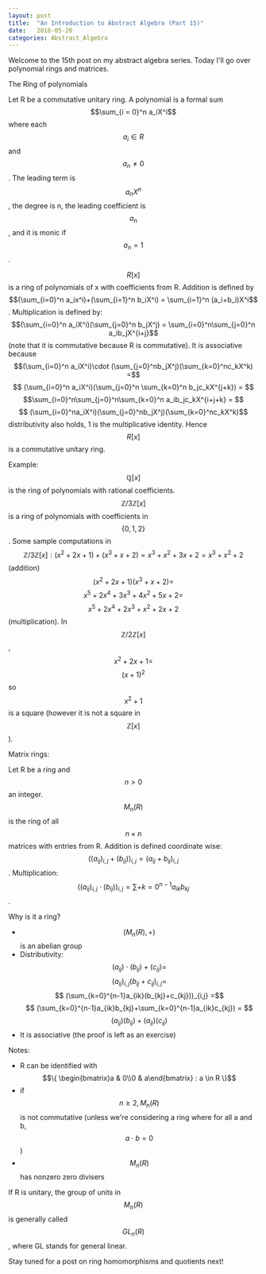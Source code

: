 ```yaml
---
layout: post
title:  "An Introduction to Abstract Algebra (Part 15)"
date:   2016-05-20
categories: Abstract_Algebra
---
```


Welcome to the 15th post on my abstract algebra series. Today I'll go over polynomial rings and matrices.

The Ring of polynomials

Let R be a commutative unitary ring. A polynomial is a formal sum $$\sum_{i = 0}^n a_iX^i$$ where each $$a_i \in R$$ and $$a_n \neq 0$$. The leading term is $$a_nX^n$$, the degree is n, the leading coefficient is $$a_n$$, and it is monic if $$a_n = 1$$.

$$R[x]$$ is a ring of polynomials of x with coefficients from R. Addition is defined by $$(\sum_{i=0}^n a_ix^i)+(\sum_{i=1}^n b_iX^i) = \sum_{i=1}^n (a_i+b_i)X^i$$. Multiplication is defined by: $$(\sum_{i=0}^n a_iX^i)(\sum_{j=0}^n b_jX^j) = \sum_{i=0}^n\sum_{j=0}^n a_ib_jX^{i+j}$$ (note that it is commutative because R is commutative). It is associative because $$(\sum_{i=0}^n a_iX^i)\cdot (\sum_{j=0}^nb_jX^j)(\sum_{k=0}^nc_kX^k) =$$ $$ (\sum_{i=0}^n a_iX^i)(\sum_{j=0}^n \sum_{k=0}^n b_jc_kX^{j+k}) = $$ $$\sum_{i=0}^n\sum_{j=0}^n\sum_{k=0}^n a_ib_jc_kX^{i+j+k} = $$ $$ (\sum_{i=0}^na_iX^i)(\sum_{j=0}^nb_jX^j)(\sum_{k=0}^nc_kX^k)$$ distributivity also holds, 1 is the multiplicative identity. Hence $$R[x]$$ is a commutative unitary ring.

Example: $$\mathbb{Q}[x]$$ is the ring of polynomials with rational coefficients. $$\mathbb{Z}/3\mathbb{Z}[x]$$ is a ring of polynomials with coefficients in $$\{0,1,2\}$$. Some sample computations in $$\mathbb{Z}/3\mathbb{Z}[x]: (x^2+2x+1)+(x^3+x+2) = x^3+x^2+3x+2 = x^3+x^2+2$$ (addition) $$(x^2+2x+1)(x^3+x+2) = $$ $$ x^5+2x^4+3x^3+4x^2+5x+2 =$$ $$ x^5+2x^4+2x^3+x^2+2x+2$$ (multiplication). In $$\mathbb{Z}/2\mathbb{Z}[x]$$, $$x^2+2x+1 = $$ $$(x+1)^2$$ so $$x^2+1$$ is a square (however it is not a square in $$\mathbb{Z}[x]$$).

Matrix rings:

Let R be a ring and $$n > 0$$ an integer. $$M_n(R)$$ is the ring of all $$n \times n$$ matrices with entries from R. Addition is defined coordinate wise: $$((a_{ij})_{i,j} +(b_{ij}))_{i,j} = (a_{ij}+b_{ij})_{i,j}$$. Multiplication: $$((a_{ij})_{i,j} \cdot (b_{ij}))_{i,j} = \sum+{k =0}^{n-1} a_{ik}b_{kj}$$.

Why is it a ring?
* $$(M_n(R), +)$$ is an abelian group
* Distributivity: $$(a_{ij})\cdot (b_{ij}) + (c_{ij}) = $$ $$(a_{ij})_{i,j}(b_{ij}+c_{ij})_{i,j} = $$ $$ (\sum_{k=0}^{n-1}a_{ik}(b_{kj}+c_{kj}))_{i,j} =$$ $$ (\sum_{k=0}^{n-1}a_{ik}b_{kj}+\sum_{k=0}^{n-1}a_{ik}c_{kj}) = $$ $$(a_{ij})(b_{ij})+(a_{ij})(c_{ij})$$
* It is associative (the proof is left as an exercise)

Notes:
* R can be identified with $$\{ \begin{bmatrix}a & 0\\0 & a\end{bmatrix} : a \in R \}$$
* if $$n \geq 2, M_n(R)$$ is not commutative (unless we're considering a ring where for all a and b, $$a \cdot b = 0$$)
* $$M_n(R)$$ has nonzero zero divisers

If R is unitary, the group of units in $$M_n(R)$$ is generally called $$GL_n(R)$$, where GL stands for general linear.

Stay tuned for a post on ring homomorphisms and quotients next!
